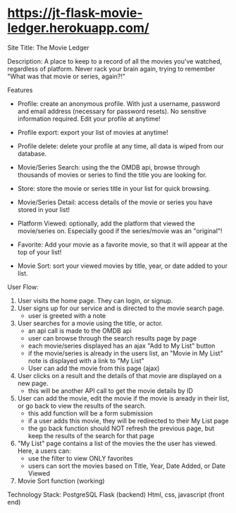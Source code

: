 # https://jt-flask-movie-ledger.herokuapp.com/

Site Title: The Movie Ledger

Description: A place to keep to a record of all the movies you've watched, regardless of platform.  Never rack your brain again, trying to remember "What was that movie or series, again?!"


Features
- Profile: create an anonymous profile.  With just a username, password and email address (necessary for password resets).  No sensitive information required.  Edit your profile at anytime!

- Profile export: export your list of movies at anytime!

- Profile delete: delete your profile at any time, all data is wiped from our database.

- Movie/Series Search: using the the OMDB api, browse through thousands of movies or series to find the title you are looking for.

- Store: store the movie or series title in your list for quick browsing.

- Movie/Series Detail: access details of the movie or series you have stored in your list!

- Platform Viewed: optionally, add the platform that viewed the movie/series on.  Especially good if the series/movie was an "original"!

- Favorite:  Add your movie as a favorite movie, so that it will appear at the top of your list!

- Movie Sort: sort your viewed movies by title, year, or date added to your list.



User Flow:
1. User visits the home page.  They can login, or signup.
2. User signs up for our service and is directed to the movie search page.
    - user is greeted with a note
3. User searches for a movie using the title, or actor.
    - an api call is made to the OMDB api
    - user can browse through the search results page by page
    - each movie/series displayed has an ajax "Add to My List" button
    - if the movie/series is already in the users list, an "Movie in My List" note is displayed with a link to "My List"
    - User can add the movie from this page (ajax)
4. User clicks on a result and the details of that movie are displayed on a new page.
    - this will be another API call to get the movie details by ID
5. User can add the movie, edit the movie if the movie is aready in their list, or go back to view the results of the search.
    - this add function will be a form submission
    - if a user adds this movie, they will be redirected to their My List page
    - the go back function should NOT refresh the previous page, but keep the results of the search for that page
6. "My List" page contains a list of the movies the the user has viewed.  Here, a users can:
    - use the filter to view ONLY favorites
    - users can sort the movies based on Title, Year, Date Added, or Date Viewed
7. Movie Sort function (working)


Technology Stack:
PostgreSQL
Flask (backend)
Html, css, javascript (front end)